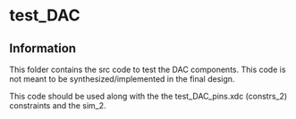 # test_DAC

## Information

This folder contains the src code to test the DAC components. This code is not meant to be synthesized/implemented in the final design.

This code should be used along with the the test_DAC_pins.xdc (constrs_2) constraints and the sim_2.